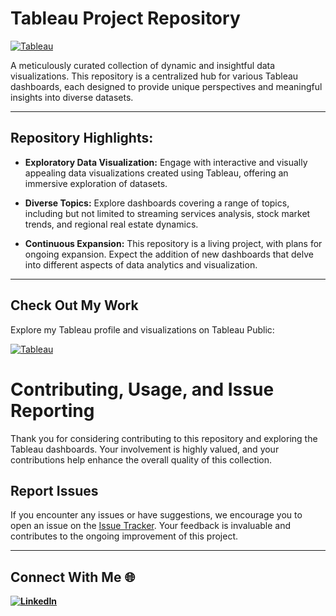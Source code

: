 # Tableau Project Repository

[![Tableau](https://img.shields.io/badge/Tableau-Public-blue)](https://public.tableau.com/app/profile/viraj.bhutada/vizzes)


A meticulously curated collection of dynamic and insightful data visualizations. This repository is a centralized hub for various Tableau dashboards, each designed to provide unique perspectives and meaningful insights into diverse datasets.

---

## Repository Highlights:

- **Exploratory Data Visualization:** Engage with interactive and visually appealing data visualizations created using Tableau, offering an immersive exploration of datasets.

- **Diverse Topics:** Explore dashboards covering a range of topics, including but not limited to streaming services analysis, stock market trends, and regional real estate dynamics.

- **Continuous Expansion:** This repository is a living project, with plans for ongoing expansion. Expect the addition of new dashboards that delve into different aspects of data analytics and visualization.

---

## Check Out My Work

Explore my Tableau profile and visualizations on Tableau Public:

[![Tableau](https://img.shields.io/badge/Tableau-vetrivel-lightblue?style=for-the-badge&logo=tableau)](https://public.tableau.com/app/profile/vetrivel.maheswaran/vizzes)
# Contributing, Usage, and Issue Reporting

Thank you for considering contributing to this repository and exploring the Tableau dashboards. Your involvement is highly valued, and your contributions help enhance the overall quality of this collection.


## Report Issues

If you encounter any issues or have suggestions, we encourage you to open an issue on the [Issue Tracker](https://github.com/Vetrivel07/Tableau-Projects/issues). Your feedback is invaluable and contributes to the ongoing improvement of this project.

---

## Connect With Me 🌐

**[![LinkedIn](https://img.shields.io/badge/LinkedIn-Viraj%20Bhutada-blue?logo=linkedin)](https://www.linkedin.com/in/vetrivel-maheswaran/)**
